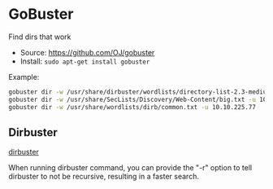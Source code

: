 # GoBuster

Find dirs that work

- Source: <https://github.com/OJ/gobuster>
- Install: ```sudo apt-get install gobuster```

Example:

```sh
gobuster dir -w /usr/share/dirbuster/wordlists/directory-list-2.3-medium.txt -u 10.10.112.131
gobuster dir -w /usr/share/SecLists/Discovery/Web-Content/big.txt -u 10.10.225.77
gobuster dir -w /usr/share/wordlists/dirb/common.txt -u 10.10.225.77
```

## Dirbuster

[dirbuster](https://gitlab.com/kalilinux/packages/dirbuster)

When running dirbuster command, you can provide the "-r" option to tell dirbuster to not be recursive, resulting in a faster search.
